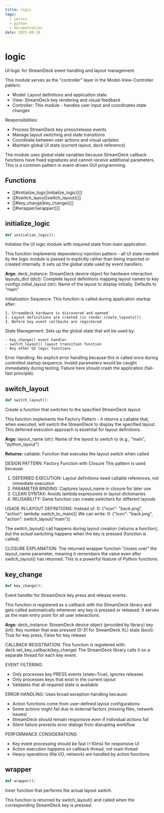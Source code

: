 ```yaml
---
title: logic
tags:
  - jarvis
  - python
  - documentation
date: 2025-09-18
---
```


# logic

UI logic for StreamDeck event handling and layout management.

This module serves as the "controller" layer in the Model-View-Controller pattern:
- Model: Layout definitions and application state
- View: StreamDeck key rendering and visual feedback
- Controller: This module - handles user input and coordinates state changes

Responsibilities:
- Process StreamDeck key press/release events
- Manage layout switching and state transitions
- Coordinate between user actions and visual updates
- Maintain global UI state (current layout, deck reference)

The module uses global state variables because StreamDeck callback functions
have fixed signatures and cannot receive additional parameters. This is a
common pattern in event-driven GUI programming.

## Functions

- [[#initialize_logic|initialize_logic()]]
- [[#switch_layout|switch_layout()]]
- [[#key_change|key_change()]]
- [[#wrapper|wrapper()]]

## initialize_logic

```python
def initialize_logic():
```

Initialize the UI logic module with required state from main application.

This function implements dependency injection pattern - all UI state needed
by the logic module is passed in explicitly rather than being imported or
created internally. It sets up the global state used by event handlers.

**Args:**
    deck_instance: StreamDeck device object for hardware interaction
    layouts_dict (dict): Complete layout definitions mapping layout names to key configs
    initial_layout (str): Name of the layout to display initially. Defaults to "main"

Initialization Sequence:
    This function is called during application startup after:

    1. StreamDeck hardware is discovered and opened
    2. Layout definitions are created (in render.create_layouts())
    3. Before key event callbacks are registered

State Management:
    Sets up the global state that will be used by:

    - key_change() event handler
    - switch_layout() layout transition function
    - Any other UI logic functions

Error Handling:
    No explicit error handling because this is called once during controlled
    startup sequence. Invalid parameters would be caught immediately during
    testing. Failure here should crash the application (fail-fast principle).

## switch_layout

```python
def switch_layout():
```

Create a function that switches to the specified StreamDeck layout.

This function implements the Factory Pattern - it returns a callable that,
when executed, will switch the StreamDeck to display the specified layout.
This deferred execution approach is essential for layout definitions.

**Args:**
    layout_name (str): Name of the layout to switch to (e.g., "main", "python_layout")

**Returns:**
    callable: Function that executes the layout switch when called

DESIGN PATTERN: Factory Function with Closure
This pattern is used because:
1. DEFERRED EXECUTION: Layout definitions need callable references, not immediate execution
2. PARAMETER BINDING: Captures layout_name in closure for later use
3. CLEAN SYNTAX: Avoids lambda expressions in layout dictionaries
4. REUSABILITY: Same function can create switchers for different layouts

USAGE IN LAYOUT DEFINITIONS:
Instead of:
    0: {"icon": "back.png", "action": lambda: switch_to_main()}
We can write:
    0: {"icon": "back.png", "action": switch_layout("main")}

The switch_layout() call happens during layout creation (returns a function),
but the actual switching happens when the key is pressed (function is called).

CLOSURE EXPLANATION:
The returned wrapper function "closes over" the layout_name parameter,
meaning it remembers the value even after switch_layout() has returned.
This is a powerful feature of Python functions.

## key_change

```python
def key_change():
```

Event handler for StreamDeck key press and release events.

This function is registered as a callback with the StreamDeck library and
gets called automatically whenever any key is pressed or released.
It serves as the main entry point for all user interactions.

**Args:**
    deck_instance: StreamDeck device object (provided by library)
    key (int): Key number that was pressed (0-31 for StreamDeck XL)
    state (bool): True for key press, False for key release

CALLBACK REGISTRATION:
This function is registered with: deck.set_key_callback(key_change)
The StreamDeck library calls it on a separate thread for each key event.

EVENT FILTERING:
- Only processes key PRESS events (state=True), ignores releases
- Only processes keys that exist in the current layout
- Validates that all required state is available

ERROR HANDLING:
Uses broad exception handling because:
- Action functions come from user-defined layout configurations
- Some actions might fail due to external factors (missing files, network issues)
- StreamDeck should remain responsive even if individual actions fail
- Silent failure prevents error dialogs from disrupting workflow

PERFORMANCE CONSIDERATIONS:
- Key event processing should be fast (<10ms) for responsive UI
- Action execution happens on callback thread, not main thread
- Heavy operations (file I/O, network) are handled by action functions

## wrapper

```python
def wrapper():
```

Inner function that performs the actual layout switch.

This function is returned by switch_layout() and called when
the corresponding StreamDeck key is pressed.
